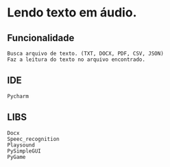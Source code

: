 # Lendo texto em áudio.

## Funcionalidade
    Busca arquivo de texto. (TXT, DOCX, PDF, CSV, JSON)
    Faz a leitura do texto no arquivo encontrado.

## IDE
    Pycharm

## LIBS
    Docx
    Speec_recognition
    Playsound
    PySimpleGUI
    PyGame

